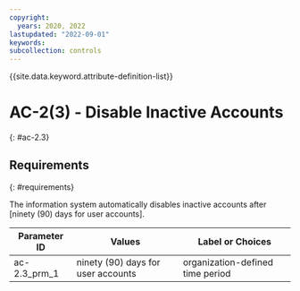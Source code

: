 ```yaml
---
copyright:
  years: 2020, 2022
lastupdated: "2022-09-01"
keywords: 
subcollection: controls
---
```



{{site.data.keyword.attribute-definition-list}}


# AC-2(3) - Disable Inactive Accounts
{: #ac-2.3}

## Requirements
{: #requirements}

The information system automatically disables inactive accounts after [ninety (90) days for user accounts].

| Parameter ID | Values | Label or Choices |
|---|---|---|
| ac-2.3_prm_1 | ninety (90) days for user accounts | organization-defined time period |